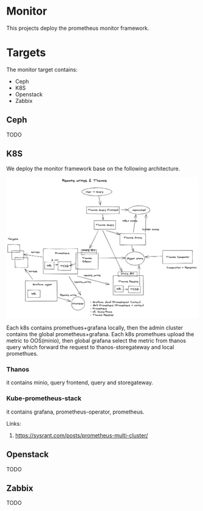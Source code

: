 # Monitor

This projects deploy the prometheus monitor framework. 

# Targets

The monitor target contains:

- Ceph
- K8S
- Openstack
- Zabbix

## Ceph

TODO

## K8S

We deploy the monitor framework base on the following architecture.

![remote-write](img/remote-write2.png)

Each k8s contains promethues+grafana locally, then the admin cluster contains the global prometheus+grafana.  Each k8s promethues upload the metric to OOS(minio), then global grafana select the metric from thanos query which forward the request to thanos-storegateway and local promethues.

### Thanos

it contains minio, query frontend, query and storegateway.

### Kube-prometheus-stack

it contains grafana, prometheus-operator, prometheus.

Links:

1. https://sysrant.com/posts/prometheus-multi-cluster/

## Openstack

TODO

## Zabbix

TODO
